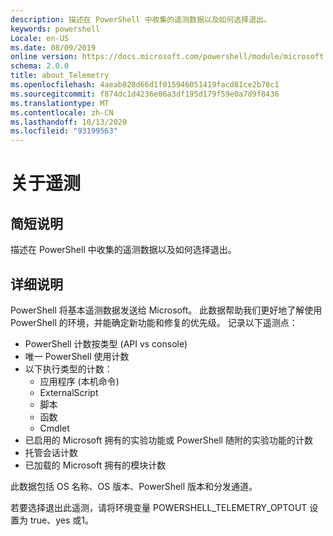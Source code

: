 ```yaml
---
description: 描述在 PowerShell 中收集的遥测数据以及如何选择退出。
keywords: powershell
Locale: en-US
ms.date: 08/09/2019
online version: https://docs.microsoft.com/powershell/module/microsoft.powershell.core/about/about_telemetry?view=powershell-7&WT.mc_id=ps-gethelp
schema: 2.0.0
title: about_Telemetry
ms.openlocfilehash: 4aeab828d66d1f015946051419facd81ce2b78c1
ms.sourcegitcommit: f874dc1d4236e06a3df195d179f59e0a7d9f8436
ms.translationtype: MT
ms.contentlocale: zh-CN
ms.lasthandoff: 10/13/2020
ms.locfileid: "93199563"
---
```

# <a name="about-telemetry"></a>关于遥测

## <a name="short-description"></a>简短说明

描述在 PowerShell 中收集的遥测数据以及如何选择退出。

## <a name="long-description"></a>详细说明

PowerShell 将基本遥测数据发送给 Microsoft。
此数据帮助我们更好地了解使用 PowerShell 的环境，并能确定新功能和修复的优先级。
记录以下遥测点：

- PowerShell 计数按类型 (API vs console) 
- 唯一 PowerShell 使用计数
- 以下执行类型的计数：
  - 应用程序 (本机命令) 
  - ExternalScript
  - 脚本
  - 函数
  - Cmdlet
- 已启用的 Microsoft 拥有的实验功能或 PowerShell 随附的实验功能的计数
- 托管会话计数
- 已加载的 Microsoft 拥有的模块计数

此数据包括 OS 名称、OS 版本、PowerShell 版本和分发通道。

若要选择退出此遥测，请将环境变量 POWERSHELL_TELEMETRY_OPTOUT 设置为 true、yes 或1。
